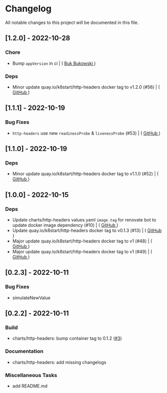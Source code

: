 # Changelog

All notable changes to this project will be documented in this file.

## [1.2.0] - 2022-10-28

### Chore

- Bump `appVersion` in ci | ( [ Buk Bukowski ](https://github.com/bukowa/charts/commit/ec8e7acea004c5210f88a45d0b3348b13080e0b2) )

### Deps

- Minor update quay.io/k8start/http-headers docker tag to v1.2.0 (#56) | ( [ GitHub ](https://github.com/bukowa/charts/commit/94956cdb3e63dec0e2a66fa0fdd2d974dca5b3c3) )

## [1.1.1] - 2022-10-19

### Bug Fixes

- `http-headers` use new `readinessProbe` & `livenessProbe` (#53) | ( [ GitHub ](https://github.com/bukowa/charts/commit/e9c154cc00a16783fe08c1947fda79cb85ef4ac3) )

## [1.1.0] - 2022-10-19

### Deps

- Minor update quay.io/k8start/http-headers docker tag to v1.1.0 (#52) | ( [ GitHub ](https://github.com/bukowa/charts/commit/12e04940631682ccbb94b6cd029571e121c07ce9) )

## [1.0.0] - 2022-10-15

### Deps

- Update charts/http-headers values.yaml `image.tag` for renovate bot to update docker image dependency (#10) | ( [ GitHub ](https://github.com/bukowa/charts/commit/b61916ed2b6bdaeec3d5c7d0373dcc3492cd942c) )
- Update quay.io/k8start/http-headers docker tag to v0.1.3 (#13) | ( [ GitHub ](https://github.com/bukowa/charts/commit/7df3deadb3e49230e6ae983753f3dca3a0769323) )
- Major update quay.io/k8start/http-headers docker tag to v1 (#48) | ( [ GitHub ](https://github.com/bukowa/charts/commit/9044a269b9e12f997deb22125b78ddbcccc39303) )
- Major update quay.io/k8start/http-headers docker tag to v1 (#49) | ( [ GitHub ](https://github.com/bukowa/charts/commit/68f60721e37ad7ce6942f3547973928e84f0bdbc) )

## [0.2.3] - 2022-10-11

### Bug Fixes

- simulateNewValue

## [0.2.2] - 2022-10-11

### Build

- charts/http-headers: bump container tag to 0.1.2 ([#3](https://github.com/bukowa/charts/issues/3))

### Documentation

- charts/http-headers: add missing changelogs

### Miscellaneous Tasks

- add README.md

